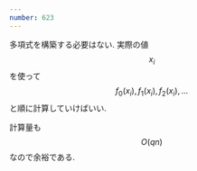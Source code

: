 ```yaml
---
number: 623
---
```

多項式を構築する必要はない. 実際の値 $$ x_i $$ を使って $$ f_0(x_i), f_1(x_i), f_2(x_i), \dots $$ と順に計算していけばいい.

計算量も $$ O(qn) $$ なので余裕である.

